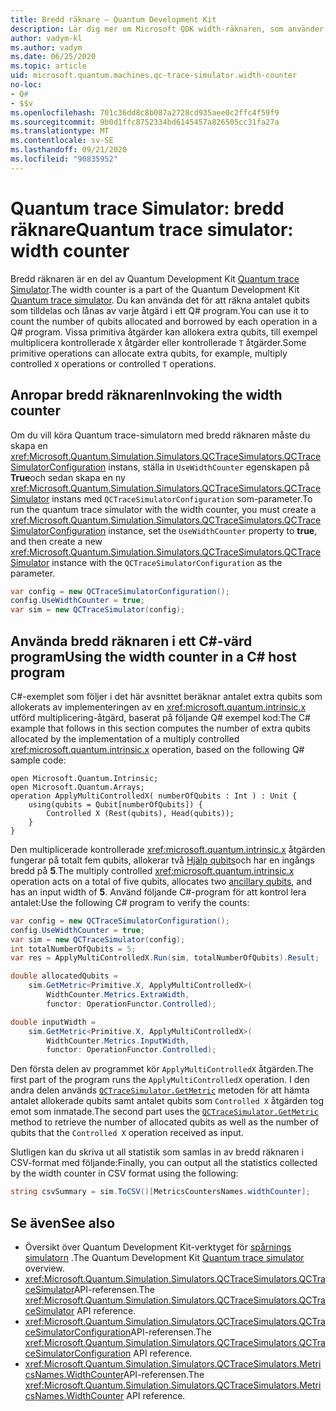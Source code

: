 ```yaml
---
title: Bredd räknare – Quantum Development Kit
description: Lär dig mer om Microsoft QDK width-räknaren, som använder Quantum trace Simulator för att räkna antalet qubits som tilldelas och lånas av åtgärder i ett Q# program.
author: vadym-kl
ms.author: vadym
ms.date: 06/25/2020
ms.topic: article
uid: microsoft.quantum.machines.qc-trace-simulator.width-counter
no-loc:
- Q#
- $$v
ms.openlocfilehash: 701c36dd8c8b087a2728cd935aee0c2ffc4f59f9
ms.sourcegitcommit: 9b0d1ffc8752334bd6145457a826505cc31fa27a
ms.translationtype: MT
ms.contentlocale: sv-SE
ms.lasthandoff: 09/21/2020
ms.locfileid: "90835952"
---
```

# <a name="quantum-trace-simulator-width-counter"></a><span data-ttu-id="2a44a-103">Quantum trace Simulator: bredd räknare</span><span class="sxs-lookup"><span data-stu-id="2a44a-103">Quantum trace simulator: width counter</span></span>

<span data-ttu-id="2a44a-104">Bredd räknaren är en del av Quantum Development Kit [Quantum trace Simulator](xref:microsoft.quantum.machines.qc-trace-simulator.intro).</span><span class="sxs-lookup"><span data-stu-id="2a44a-104">The width counter is a part of the Quantum Development Kit [Quantum trace simulator](xref:microsoft.quantum.machines.qc-trace-simulator.intro).</span></span> <span data-ttu-id="2a44a-105">Du kan använda det för att räkna antalet qubits som tilldelas och lånas av varje åtgärd i ett Q# program.</span><span class="sxs-lookup"><span data-stu-id="2a44a-105">You can use it to count the number of qubits allocated and borrowed by each operation in a Q# program.</span></span> <span data-ttu-id="2a44a-106">Vissa primitiva åtgärder kan allokera extra qubits, till exempel multiplicera kontrollerade `X` åtgärder eller kontrollerade `T` åtgärder.</span><span class="sxs-lookup"><span data-stu-id="2a44a-106">Some primitive operations can allocate extra qubits, for example, multiply controlled `X` operations or controlled `T` operations.</span></span>

## <a name="invoking-the-width-counter"></a><span data-ttu-id="2a44a-107">Anropar bredd räknaren</span><span class="sxs-lookup"><span data-stu-id="2a44a-107">Invoking the width counter</span></span>

<span data-ttu-id="2a44a-108">Om du vill köra Quantum trace-simulatorn med bredd räknaren måste du skapa en <xref:Microsoft.Quantum.Simulation.Simulators.QCTraceSimulators.QCTraceSimulatorConfiguration> instans, ställa in `UseWidthCounter` egenskapen på **True**och sedan skapa en ny <xref:Microsoft.Quantum.Simulation.Simulators.QCTraceSimulators.QCTraceSimulator> instans med `QCTraceSimulatorConfiguration` som-parameter.</span><span class="sxs-lookup"><span data-stu-id="2a44a-108">To run the quantum trace simulator with the width counter, you must create a <xref:Microsoft.Quantum.Simulation.Simulators.QCTraceSimulators.QCTraceSimulatorConfiguration> instance, set the `UseWidthCounter` property to **true**, and then create a new <xref:Microsoft.Quantum.Simulation.Simulators.QCTraceSimulators.QCTraceSimulator> instance with the `QCTraceSimulatorConfiguration` as the parameter.</span></span> 

```csharp
var config = new QCTraceSimulatorConfiguration();
config.UseWidthCounter = true;
var sim = new QCTraceSimulator(config);
```

## <a name="using-the-width-counter-in-a-c-host-program"></a><span data-ttu-id="2a44a-109">Använda bredd räknaren i ett C#-värd program</span><span class="sxs-lookup"><span data-stu-id="2a44a-109">Using the width counter in a C# host program</span></span>

<span data-ttu-id="2a44a-110">C#-exemplet som följer i det här avsnittet beräknar antalet extra qubits som allokerats av implementeringen av en <xref:microsoft.quantum.intrinsic.x> utförd multiplicering-åtgärd, baserat på följande Q# exempel kod:</span><span class="sxs-lookup"><span data-stu-id="2a44a-110">The C# example that follows in this section computes the number of extra qubits allocated by the implementation of a multiply controlled <xref:microsoft.quantum.intrinsic.x> operation, based on the following Q# sample code:</span></span>

```qsharp
open Microsoft.Quantum.Intrinsic;
open Microsoft.Quantum.Arrays;
operation ApplyMultiControlledX( numberOfQubits : Int ) : Unit {
    using(qubits = Qubit[numberOfQubits]) {
        Controlled X (Rest(qubits), Head(qubits));
    } 
}
```

<span data-ttu-id="2a44a-111">Den multiplicerade kontrollerade <xref:microsoft.quantum.intrinsic.x> åtgärden fungerar på totalt fem qubits, allokerar två [Hjälp qubits](xref:microsoft.quantum.glossary#ancilla)och har en ingångs bredd på **5**.</span><span class="sxs-lookup"><span data-stu-id="2a44a-111">The multiply controlled <xref:microsoft.quantum.intrinsic.x> operation acts on a total of five qubits, allocates two [ancillary qubits](xref:microsoft.quantum.glossary#ancilla), and has an input width of **5**.</span></span> <span data-ttu-id="2a44a-112">Använd följande C#-program för att kontrol lera antalet:</span><span class="sxs-lookup"><span data-stu-id="2a44a-112">Use the following C# program to verify the counts:</span></span>

```csharp 
var config = new QCTraceSimulatorConfiguration();
config.UseWidthCounter = true;
var sim = new QCTraceSimulator(config);
int totalNumberOfQubits = 5;
var res = ApplyMultiControlledX.Run(sim, totalNumberOfQubits).Result;

double allocatedQubits = 
    sim.GetMetric<Primitive.X, ApplyMultiControlledX>(
        WidthCounter.Metrics.ExtraWidth,
        functor: OperationFunctor.Controlled); 

double inputWidth =
    sim.GetMetric<Primitive.X, ApplyMultiControlledX>(
        WidthCounter.Metrics.InputWidth,
        functor: OperationFunctor.Controlled);
```

<span data-ttu-id="2a44a-113">Den första delen av programmet kör `ApplyMultiControlledX` åtgärden.</span><span class="sxs-lookup"><span data-stu-id="2a44a-113">The first part of the program runs the `ApplyMultiControlledX` operation.</span></span> <span data-ttu-id="2a44a-114">I den andra delen används [`QCTraceSimulator.GetMetric`](https://docs.microsoft.com/dotnet/api/microsoft.quantum.simulation.simulators.qctracesimulators.qctracesimulator.getmetric) metoden för att hämta antalet allokerade qubits samt antalet qubits som `Controlled X` åtgärden tog emot som inmatade.</span><span class="sxs-lookup"><span data-stu-id="2a44a-114">The second part uses the [`QCTraceSimulator.GetMetric`](https://docs.microsoft.com/dotnet/api/microsoft.quantum.simulation.simulators.qctracesimulators.qctracesimulator.getmetric) method to retrieve the number of allocated qubits as well as the number of qubits that the `Controlled X` operation received as input.</span></span> 

<span data-ttu-id="2a44a-115">Slutligen kan du skriva ut all statistik som samlas in av bredd räknaren i CSV-format med följande:</span><span class="sxs-lookup"><span data-stu-id="2a44a-115">Finally, you can output all the statistics collected by the width counter in CSV format using the following:</span></span>
```csharp
string csvSummary = sim.ToCSV()[MetricsCountersNames.widthCounter];
```

## <a name="see-also"></a><span data-ttu-id="2a44a-116">Se även</span><span class="sxs-lookup"><span data-stu-id="2a44a-116">See also</span></span>

- <span data-ttu-id="2a44a-117">Översikt över Quantum Development Kit-verktyget för [spårnings simulatorn](xref:microsoft.quantum.machines.qc-trace-simulator.intro) .</span><span class="sxs-lookup"><span data-stu-id="2a44a-117">The Quantum Development Kit [Quantum trace simulator](xref:microsoft.quantum.machines.qc-trace-simulator.intro) overview.</span></span>
- <span data-ttu-id="2a44a-118"><xref:Microsoft.Quantum.Simulation.Simulators.QCTraceSimulators.QCTraceSimulator>API-referensen.</span><span class="sxs-lookup"><span data-stu-id="2a44a-118">The <xref:Microsoft.Quantum.Simulation.Simulators.QCTraceSimulators.QCTraceSimulator> API reference.</span></span>
- <span data-ttu-id="2a44a-119"><xref:Microsoft.Quantum.Simulation.Simulators.QCTraceSimulators.QCTraceSimulatorConfiguration>API-referensen.</span><span class="sxs-lookup"><span data-stu-id="2a44a-119">The <xref:Microsoft.Quantum.Simulation.Simulators.QCTraceSimulators.QCTraceSimulatorConfiguration> API reference.</span></span>
- <span data-ttu-id="2a44a-120"><xref:Microsoft.Quantum.Simulation.Simulators.QCTraceSimulators.MetricsNames.WidthCounter>API-referensen.</span><span class="sxs-lookup"><span data-stu-id="2a44a-120">The <xref:Microsoft.Quantum.Simulation.Simulators.QCTraceSimulators.MetricsNames.WidthCounter> API reference.</span></span>
